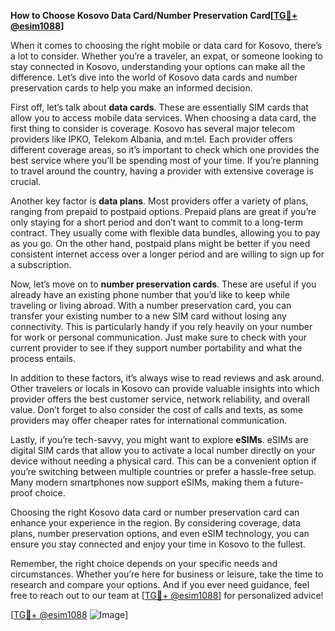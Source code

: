**How to Choose Kosovo Data Card/Number Preservation Card[[TG💪+ @esim1088](https://t.me/s/esim1088)]**

When it comes to choosing the right mobile or data card for Kosovo, there’s a lot to consider. Whether you’re a traveler, an expat, or someone looking to stay connected in Kosovo, understanding your options can make all the difference. Let’s dive into the world of Kosovo data cards and number preservation cards to help you make an informed decision.

First off, let’s talk about **data cards**. These are essentially SIM cards that allow you to access mobile data services. When choosing a data card, the first thing to consider is coverage. Kosovo has several major telecom providers like IPKO, Telekom Albania, and m:tel. Each provider offers different coverage areas, so it’s important to check which one provides the best service where you’ll be spending most of your time. If you’re planning to travel around the country, having a provider with extensive coverage is crucial.

Another key factor is **data plans**. Most providers offer a variety of plans, ranging from prepaid to postpaid options. Prepaid plans are great if you’re only staying for a short period and don’t want to commit to a long-term contract. They usually come with flexible data bundles, allowing you to pay as you go. On the other hand, postpaid plans might be better if you need consistent internet access over a longer period and are willing to sign up for a subscription.

Now, let’s move on to **number preservation cards**. These are useful if you already have an existing phone number that you’d like to keep while traveling or living abroad. With a number preservation card, you can transfer your existing number to a new SIM card without losing any connectivity. This is particularly handy if you rely heavily on your number for work or personal communication. Just make sure to check with your current provider to see if they support number portability and what the process entails.

In addition to these factors, it’s always wise to read reviews and ask around. Other travelers or locals in Kosovo can provide valuable insights into which provider offers the best customer service, network reliability, and overall value. Don’t forget to also consider the cost of calls and texts, as some providers may offer cheaper rates for international communication.

Lastly, if you’re tech-savvy, you might want to explore **eSIMs**. eSIMs are digital SIM cards that allow you to activate a local number directly on your device without needing a physical card. This can be a convenient option if you’re switching between multiple countries or prefer a hassle-free setup. Many modern smartphones now support eSIMs, making them a future-proof choice.

Choosing the right Kosovo data card or number preservation card can enhance your experience in the region. By considering coverage, data plans, number preservation options, and even eSIM technology, you can ensure you stay connected and enjoy your time in Kosovo to the fullest.

Remember, the right choice depends on your specific needs and circumstances. Whether you’re here for business or leisure, take the time to research and compare your options. And if you ever need guidance, feel free to reach out to our team at [[TG💪+ @esim1088](https://t.me/s/esim1088)] for personalized advice!

[[TG💪+ @esim1088](https://t.me/s/esim1088) ![Image](https://i.postimg.cc/Y0z9fWf4/image.png)]